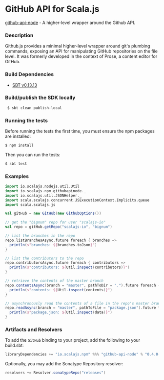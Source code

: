 GitHub API for Scala.js
================================
[github-api-node](https://www.npmjs.com/package/github-api-node) - A higher-level wrapper around the Github API.

### Description

Github.js provides a minimal higher-level wrapper around git's plumbing commands, exposing an API for 
manipulating GitHub repositories on the file level. It was formerly developed in the context of Prose, 
a content editor for GitHub.

### Build Dependencies


* [SBT v0.13.13](http://www.scala-sbt.org/download.html)

### Build/publish the SDK locally

```bash
 $ sbt clean publish-local
```

### Running the tests

Before running the tests the first time, you must ensure the npm packages are installed:

```bash
$ npm install
```

Then you can run the tests:

```bash
$ sbt test
```

### Examples

```scala
import io.scalajs.nodejs.util.Util
import io.scalajs.npm.githubapinode._
import io.scalajs.util.JSONHelper._
import scala.scalajs.concurrent.JSExecutionContext.Implicits.queue
import scala.scalajs.js

val gitHub = new GitHub(new GithubOptions())

// get the "bignum" repo for user "scalajs-io"
val repo = gitHub.getRepo("scalajs-io", "bignum")

// list the branches in the repo
repo.listBranchesAsync.future foreach { branches =>
  println(s"branches: ${branches.toJson}")
}

// list the contributors to the repo  
repo.contributorsAsync.future foreach { contributors =>
  println(s"contributors: ${Util.inspect(contributors)}")
}

// retrieve the contents of the master branch
repo.contentsAsync(branch = "master", pathToDir = ".").future foreach { contents =>
  println(s"contents: ${Util.inspect(contents)}")
}

// asynchronously read the contents of a file in the repo's master branch
repo.readAsync(branch = "master", pathToFile = "package.json").future foreach { data =>
  println(s"package.json: ${Util.inspect(data)}")
}
```

### Artifacts and Resolvers

To add the `GitHub` binding to your project, add the following to your build.sbt:  

```sbt
libraryDependencies += "io.scalajs.npm" %%% "github-api-node" % "0.4.0-pre1"
```

Optionally, you may add the Sonatype Repository resolver:

```sbt   
resolvers += Resolver.sonatypeRepo("releases") 
```
